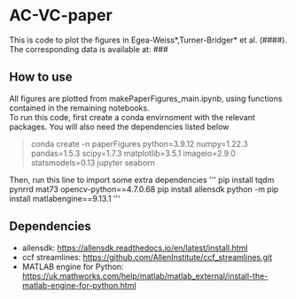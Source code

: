 # AC-VC-paper
This is code to plot the figures in Egea-Weiss*,Turner-Bridger* et al. (####).  
The corresponding data is available at: ###

## How to use
All figures are plotted from makePaperFigures_main.ipynb, using functions contained in the remaining notebooks.   
To run this code, first create a conda envirnoment with the relevant packages. You will also need the dependencies listed below  

> conda create -n paperFigures python=3.9.12 numpy=1.22.3 pandas=1.5.3 scipy=1.7.3 matplotlib=3.5.1 imageio=2.9.0 statsmodels=0.13 jupyter seaborn


Then, run this line to import some extra dependencies
'''
pip install tqdm pynrrd mat73 opencv-python==4.7.0.68
pip install allensdk
python -m pip install matlabengine==9.13.1
'''

## Dependencies  
- allensdk: https://allensdk.readthedocs.io/en/latest/install.html
- ccf streamlines: https://github.com/AllenInstitute/ccf_streamlines.git
- MATLAB engine for Python: https://uk.mathworks.com/help/matlab/matlab_external/install-the-matlab-engine-for-python.html
